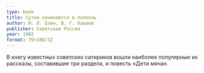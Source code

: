 ```yaml
---
type: book
title: Сутки начинаются в полночь
author: Н. Л. Елин, В. Г. Кашаев
publisher: Советская Россия
year: 1982
format: 70×108/32
---
```


В книгу известных советских сатириков вошли наиболее популярные их рассказы, составившие три раздела, и повесть «Дети мяча».

